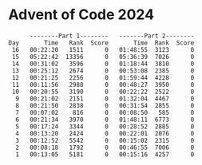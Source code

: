 # Advent of Code 2024

          --------Part 1--------   -------Part 2--------
    Day       Time   Rank  Score       Time  Rank  Score
     16   00:22:20   1511      0   01:48:55  3123      0
     15   05:22:42  13356      0   05:36:39  7026      0
     14   00:31:02   3596      0   01:18:44  3810      0
     13   00:25:12   2674      0   00:53:08  2385      0
     12   00:21:25   2256      0   01:59:44  4228      0
     11   00:11:56   2988      0   00:48:27  3950      0
     10   00:20:55   3190      0   00:22:22  2522      0
      9   00:21:02   2151      0   01:32:04  4467      0
      8   00:21:50   2838      0   00:31:54  2855      0
      7   00:07:02    816      0   00:08:50   585      0
      6   00:21:34   3970      0   01:48:11  6773      0
      5   00:17:24   3344      0   00:28:52  2885      0
      4   00:13:20   2424      0   00:22:01  2076      0
      3   00:12:52   5542      0   00:15:02  2315      0
      2   00:08:18   1792      0   00:46:55  7006      0
      1   00:13:05   5181      0   00:15:16  4257      0
